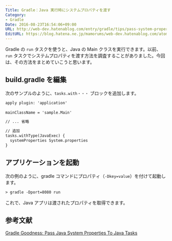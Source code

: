 ```yaml
---
Title: Gradle：Java 実行時にシステムプロパティを渡す
Category:
- Gradle
Date: 2016-08-23T16:54:06+09:00
URL: http://web-dev.hatenablog.com/entry/gradle/tips/pass-system-property
EditURL: https://blog.hatena.ne.jp/mamorums/web-dev.hatenablog.com/atom/entry/10328749687180471314
---
```


Gradle の `run` タスクを使うと、Java の Main クラスを実行できます。以前、`run` タスクでシステムプロパティを渡す方法を調査することがありました。今回は、その方法をまとめていこうと思います。


## build.gradle を編集
次のサンプルのように、`tasks.with・・・` ブロックを追加します。

```txt
apply plugin: 'application'
 
mainClassName = 'sample.Main'

// ... 省略

// 追加
tasks.withType(JavaExec) {
  systemProperties System.properties
}
```

## アプリケーションを起動
次の例のように、gradle コマンドにプロパティ（`-Dkey=value`）を付けて起動します。

```txt
> gradle -Dport=8080 run
```

これで、Java アプリは渡されたプロパティを取得できます。


## 参考文献
[Gradle Goodness: Pass Java System Properties To Java Tasks](http://mrhaki.blogspot.jp/2015/09/gradle-goodness-pass-java-system.html)
